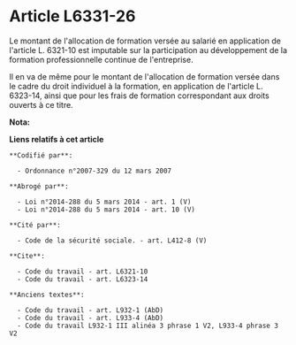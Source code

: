# Article L6331-26

Le montant de l'allocation de formation versée au salarié en application de l'article L. 6321-10 est imputable sur la
participation au développement de la formation professionnelle continue de l'entreprise.

Il en va de même pour le montant de l'allocation de formation versée dans le cadre du droit individuel à la formation, en
application de l'article L. 6323-14, ainsi que pour les frais de formation correspondant aux droits ouverts à ce titre.

**Nota:**



**Liens relatifs à cet article**

	**Codifié par**:

	  - Ordonnance n°2007-329 du 12 mars 2007

	**Abrogé par**:

	  - Loi n°2014-288 du 5 mars 2014 - art. 1 (V)
	  - Loi n°2014-288 du 5 mars 2014 - art. 10 (V)

	**Cité par**:

	  - Code de la sécurité sociale. - art. L412-8 (V)

	**Cite**:

	  - Code du travail - art. L6321-10
	  - Code du travail - art. L6323-14

	**Anciens textes**:

	  - Code du travail - art. L932-1 (AbD)
	  - Code du travail - art. L933-4 (AbD)
	  - Code du travail L932-1 III alinéa 3 phrase 1 V2, L933-4 phrase 3 V2
